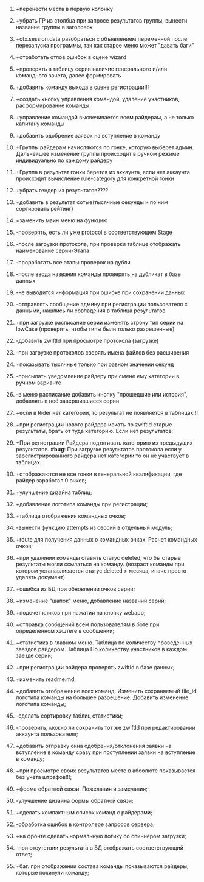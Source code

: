 1. +перенести места в первую колонку
2. +убрать ГР из столбца при запросе результатов группы, вынести название группы в заголовок
3. +ctx.session.data разобраться с объявлением переменной после перезапуска программы, так как старое меню может "давать баги"
4. +отработать отлов ошибок в сцене wizard
5. +проверять в таблицу серии наличие генерального и/или командного зачета, далее формировать
6. +добавить команду выхода в сцене регистрации!!!
7. +создать кнопку управления командой, удаление участников, расформирование команды.
8. +управление командой высвечивается всем райдерам, а не только капитану команды
9. +добавить одобрение заявок на вступление в команду
10. +Группы райдерам начисляются по гонке, которую выберет админ. Дальнейшее изменение группы происходит в ручном режиме индивидуально по каждому райдеру
11. +Группа в результат гонки берется из аккаунта, если нет аккаунта происходит вычисление rule-category для конкретной гонки
12. +убрать гендер из результатов????
13. +добавить в результат сотые(тысячные секунды и по ним сортировать рейтинг)
14. +заменить маин меню на функцию

15. -проверять, есть ли уже protocol в соответствующем Stage
16. -после загрузки протокола, при проверки таблице отображать наименование серии-Этапа
17. -проработать все этапы проверок на дубли
18. -после ввода названия команды проверять на дубликат в базе данных
19. -не выводится информация при ошибке при сохранении данных
20. -отправлять сообщение админу при регистрации пользователя с данными, нашлись ли совпадения в таблица результатов
21. +при загрузке расписание серии изменять строку тип серии на lowCase (проверять, чтобы типы были только разрешенные)
22. -добавить zwiftId при просмотре протокола (загрузке)
23. -при загрузке протоколов сверять имена файлов без расширения
24. +показывать тысячные только при равном значении секунд
25. -присылать уведомление райдеру при смене ему категории в ручном варианте
26. -в меню расписание добавить кнопку "прошедшие или история", добавлять в неё завершившиеся серии
27. +если в Rider нет категории, то результат не появляется в таблицах!!!
28. +при регистрации нового райдера искать по zwiftId старые результаты, брать от туда категорию. Если нет результатов;
29. +При регистрации Райдера подтягивать категорию из предыдущих результатов. **#bug**: При загрузке результатов протокола если у зарегистрированного райдера нет категории то он не участвует в таблицах.
30. +отображаются не все гонки в генеральной квалификации, где райдер заработал 0 очков;
31. +улучшение дизайна таблиц;
32. +добавление логотипа команды при регистрации;
33. +таблица отображения командных очков;
34. -вынести функцию attempts из сессий в отдельный модуль;
35. +route для получения данных о командных очках. Расчет командных очков;
36. +при удалении команды ставить статус deleted, что бы старые результаты могли ссылаться на команду. (возраст команды при котором устанавливается статус deleted > месяца, иначе просто удалять документ)
37. +ошибка из БД при обновлении очков серии;
38. +изменение "шапок" меню, добавление названий серий;
39. +подсчет кликов при нажатии на кнопку webapp;
40. +отправка сообщений всем пользователям в боте при определенном хэштеге в сообщении;
41. +статистика в главном меню. Таблица по количеству проведенных заездов райдером. Таблица По количеству участников в каждом заезде серий;
42. +при регистрации райдера проверять zwiftId в базе данных;
43. +изменить readme.md;
44. +добавить отображение всех команд. Изменить сохраняемый file_id логотипа команды на большее разрешение. Добавить изменение логотипа команды;
45. -сделать сортировку таблиц статистики;
46. -проверить, можно ли сохранить тот же zwiftId при редактировании аккаунта пользователя;
47. +добавить отправку окна одобрения/отклонения заявки на вступление в команду сразу при поступлении заявки на вступление в команду;
48. +при просмотре своих результатов место в абсолюте показывается без учета штрафов!!!;
49. +форма обратной связи. Пожелания и замечания;
50. -улучшение дизайна формы обратной связи;
51. +сделать компактным список команд с райдерами;
52. -обработка ошибок в контролере запросов сервера;
53. +на фронте сделать нормальную логику со спиннером загрузки;
54. -при отсутствии результата в БД отображать соответствующий ответ;
55. +баг. при отображении состава команды показываются райдеры, которые покинули команду;

